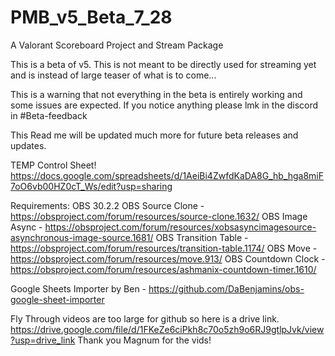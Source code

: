 # PMB_v5_Beta_7_28
 A Valorant Scoreboard Project and Stream Package

This is a beta of v5. This is not meant to be directly used for streaming yet and is instead of large teaser of what is to come...

This is a warning that not everything in the beta is entirely working and some issues are expected. If you notice anything please lmk in the discord in #Beta-feedback

This Read me will be updated much more for future beta releases and updates.

TEMP Control Sheet! https://docs.google.com/spreadsheets/d/1AeiBi4ZwfdKaDA8G_hb_hga8miF7oO6vb00HZ0cT_Ws/edit?usp=sharing


Requirements:
OBS 30.2.2
OBS Source Clone - https://obsproject.com/forum/resources/source-clone.1632/
OBS Image Async - https://obsproject.com/forum/resources/xobsasyncimagesource-asynchronous-image-source.1681/
OBS Transition Table - https://obsproject.com/forum/resources/transition-table.1174/
OBS Move - https://obsproject.com/forum/resources/move.913/
OBS Countdown Clock - https://obsproject.com/forum/resources/ashmanix-countdown-timer.1610/


Google Sheets Importer by Ben - https://github.com/DaBenjamins/obs-google-sheet-importer

Fly Through videos are too large for github so here is a drive link. https://drive.google.com/file/d/1FKeZe6ciPkh8c70o5zh9o6RJ9gtlpJvk/view?usp=drive_link
Thank you Magnum for the vids!

